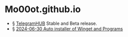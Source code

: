 # Mo00ot.github.io
- § [TelegramHUB](https://t.me/mo00othub) Stable and Beta release.
- § [2024-06-30 Auto installer of Winget and Programs](https://mo00ot.github.io/2024-06-30-awip.html)